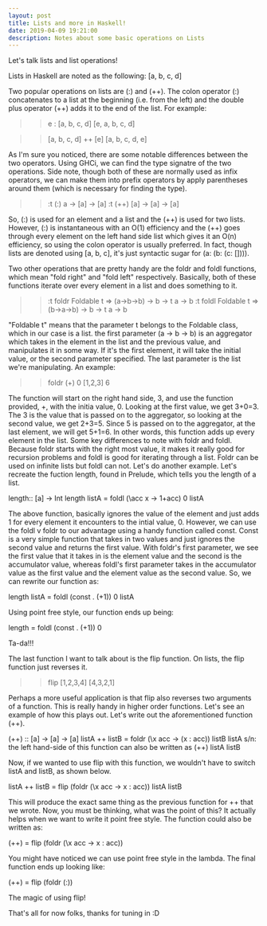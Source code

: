 ```yaml
---
layout: post
title: Lists and more in Haskell!
date: 2019-04-09 19:21:00
description: Notes about some basic operations on Lists
---
```


Let's talk lists and list operations! 

Lists in Haskell are noted as the following:
[a, b, c, d]

Two popular operations on lists are (:) and (++). The colon operator (:) concatenates to a list at the beginning (i.e. from the left) and the double plus operator (++) adds it to the end of the list. For example:
>> e : [a, b, c, d]
[e, a, b, c, d]

>> [a, b, c, d] ++ [e]
[a, b, c, d, e]

As I'm sure you noticed, there are some notable differences between the two operators. Using GHCi, we can find the type signatre of the two operations. Side note, though both of these are normally used as infix operators, we can make them into prefix operators by apply parentheses around them (which is necessary for finding the type).

>>:t (:)
a -> [a] -> [a]
>>:t (++)
[a] -> [a] -> [a]

So, (:) is used for an element and a list and the (++) is used for two lists. However, (:) is instantaneous with an O(1) efficiency and the (++) goes through every element on the left hand side list which gives it an O(n) efficiency, so using the colon operator is usually preferred. In fact, though lists are denoted using [a, b, c], it's just syntactic sugar for 
(a: (b: (c: []))).


Two other operations that are pretty handy are the foldr and foldl functions, which mean "fold right" and "fold left" respectively. Basically, both of these functions iterate over every element in a list and does something to it.

>>:t foldr
Foldable t => (a->b->b) -> b -> t a -> b
>>:t foldl
Foldable t => (b->a->b) -> b -> t a -> b

"Foldable t" means that the parameter t belongs to the Foldable class, which in our case is a list. the first parameter (a -> b -> b) is an aggregator which takes in the element in the list and the previous value, and manipulates it in some way. If it's the first element, it will take the initial value, or the second parameter specified. The last parameter is the list we're manipulating. An example:

>>foldr (+) 0 [1,2,3]
6

The function will start on the right hand side, 3, and use the function provided, +, with the initia value, 0. Looking at the first value, we get 3+0=3. The 3 is the value that is passed on to the aggregator, so looking at the second value, we get 2+3=5. Since 5 is passed on to the aggregator, at the last element, we will get 5+1=6. In other words, this function adds up every element in the list. 
Some key differences to note with foldr and foldl. Because foldr starts with the right most value, it makes it really good for recursion problems and foldl is good for iterating through a list. Foldr can be used on infinite lists but foldl can not. 
Let's do another example. Let's recreate the fuction length, found in Prelude, which tells you the length of a list.

length:: [a] -> Int
length listA = foldl (\acc x -> 1+acc) 0 listA

The above function, basically ignores the value of the element and just adds 1 for every element it encounters to the intial value, 0. However, we can use the foldl v foldr to our advantage using a handy function called const. Const is a very simple function that takes in two values and just ignores the second value and returns the first value. With foldr's first parameter, we see the first value that it takes in is the element value and the second is the accumulator value, whereas foldl's first parameter takes in the accumulator value as the first value and the element value as the second value. So, we can rewrite our function as:

length listA = foldl (const . (+1)) 0 listA

Using point free style, our function ends up being:

length = foldl (const . (+1)) 0

Ta-da!!!


The last function I want to talk about is the flip function. On lists, the flip function just reverses it.

>>flip [1,2,3,4]
[4,3,2,1]

Perhaps a more useful application is that flip also reverses two arguments of a function. This is really handy in higher order functions. Let's see an example of how this plays out. Let's write out the aforementioned function (++).

(++) :: [a] -> [a] -> [a]
listA ++ listB = foldr (\x acc -> (x : acc)) listB listA
s/n: the left hand-side of this function can also be written as (++) listA listB

Now, if we wanted to use flip with this function, we wouldn't have to switch listA and listB, as shown below.

listA ++ listB = flip (foldr (\x acc -> x : acc)) listA listB

This will produce the exact same thing as the previous function for ++ that we wrote. Now, you must be thinking, what was the point of this? It actually helps when we want to write it point free style. The function could also be written as:

(++) = flip (foldr (\x acc -> x : acc))

You might have noticed we can use point free style in the lambda. The final function ends up looking like:

(++) = flip (foldr (:))

The magic of using flip! 


That's all for now folks, thanks for tuning in :D